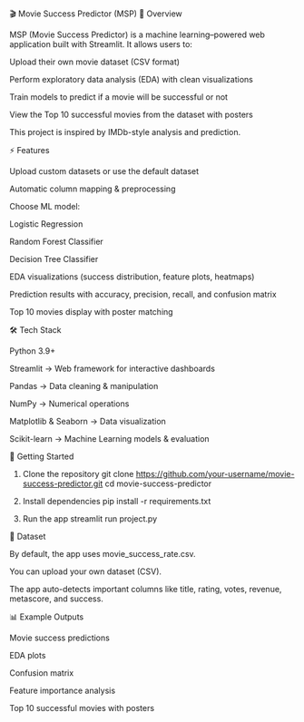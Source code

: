 🎬 Movie Success Predictor (MSP)
📖 Overview

MSP (Movie Success Predictor) is a machine learning–powered web application built with Streamlit.
It allows users to:

Upload their own movie dataset (CSV format)

Perform exploratory data analysis (EDA) with clean visualizations

Train models to predict if a movie will be successful or not

View the Top 10 successful movies from the dataset with posters

This project is inspired by IMDb-style analysis and prediction.

⚡ Features

Upload custom datasets or use the default dataset

Automatic column mapping & preprocessing

Choose ML model:

Logistic Regression

Random Forest Classifier

Decision Tree Classifier

EDA visualizations (success distribution, feature plots, heatmaps)

Prediction results with accuracy, precision, recall, and confusion matrix

Top 10 movies display with poster matching

🛠️ Tech Stack

Python 3.9+

Streamlit → Web framework for interactive dashboards

Pandas → Data cleaning & manipulation

NumPy → Numerical operations

Matplotlib & Seaborn → Data visualization

Scikit-learn → Machine Learning models & evaluation

🚀 Getting Started
1. Clone the repository
git clone https://github.com/your-username/movie-success-predictor.git
cd movie-success-predictor

2. Install dependencies
pip install -r requirements.txt

3. Run the app
streamlit run project.py

📂 Dataset

By default, the app uses movie_success_rate.csv.

You can upload your own dataset (CSV).

The app auto-detects important columns like title, rating, votes, revenue, metascore, and success.

📊 Example Outputs

Movie success predictions

EDA plots

Confusion matrix

Feature importance analysis

Top 10 successful movies with posters
